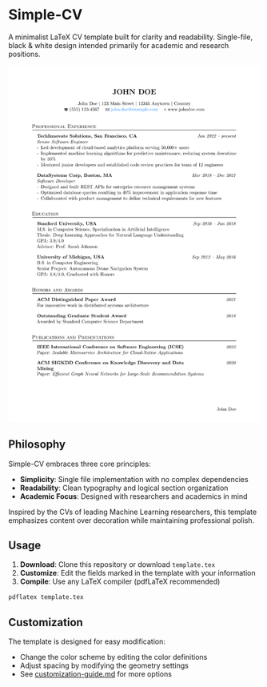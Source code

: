 # Simple-CV

A minimalist LaTeX CV template built for clarity and readability. Single-file, black & white design intended primarily for academic and research positions.

![Simple-CV Screenshot](simple_cv_preview.png)

## Philosophy

Simple-CV embraces three core principles:

- **Simplicity**: Single file implementation with no complex dependencies
- **Readability**: Clean typography and logical section organization
- **Academic Focus**: Designed with researchers and academics in mind

Inspired by the CVs of leading Machine Learning researchers, this template emphasizes content over decoration while maintaining professional polish.

## Usage

1. **Download**: Clone this repository or download `template.tex`
2. **Customize**: Edit the fields marked in the template with your information
3. **Compile**: Use any LaTeX compiler (pdfLaTeX recommended)

```bash
pdflatex template.tex
```

## Customization

The template is designed for easy modification:
- Change the color scheme by editing the color definitions
- Adjust spacing by modifying the geometry settings
- See [customization-guide.md](docs/customization-guide.md) for more options